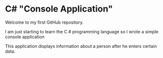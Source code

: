 # C# "Сonsole Application"
Welcome to my first GitHub repository.

I am just starting to learn the C # programming language so I wrote a simple console application

This application displays information about a person after he enters certain data.
